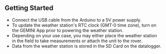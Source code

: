 ## Getting Started
- Connect the USB cable from the Arduino to a 5V power supply.  
- To update the weather station's RTC clock (GMT-0 time zone), turn on the GEMINI App prior to powering the weather station. 
- Depending on your use case, you may either place the weather station in the field to take measurements or attach the unit to the rover.   
- Data from the weather station is stored in the SD Card on the datalogger.